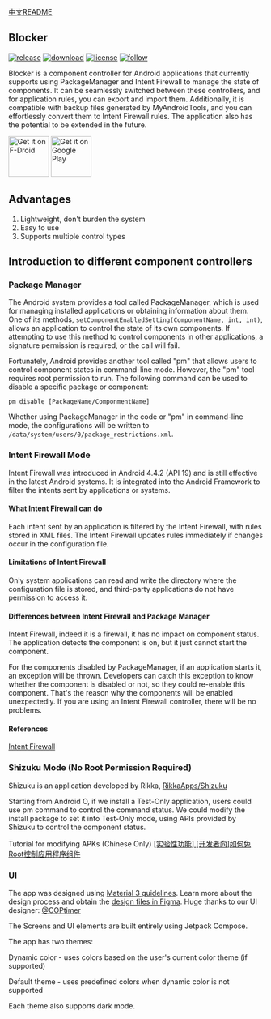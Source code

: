 [中文README](https://github.com/lihenggui/blocker/blob/main/README.zh-CN.md)

## Blocker
[![release](https://img.shields.io/github/v/release/lihenggui/blocker?label=release&color=red)](https://github.com/lihenggui/blocker/releases) [![download](https://shields.io/github/downloads/lihenggui/blocker/total?label=download)](https://github.com/lihenggui/blocker/releases/latest) [![license](https://img.shields.io/github/license/lihenggui/blocker)](LICENSE) [![follow](https://img.shields.io/badge/follow-Telegram-blue.svg?label=follow)](https://t.me/blockerandroid) 

Blocker is a component controller for Android applications that currently supports using PackageManager and Intent Firewall to manage the state of components. It can be seamlessly switched between these controllers, and for application rules, you can export and import them. Additionally, it is compatible with backup files generated by MyAndroidTools, and you can effortlessly convert them to Intent Firewall rules. The application also has the potential to be extended in the future.

[<img src="https://fdroid.gitlab.io/artwork/badge/get-it-on.png"
     alt="Get it on F-Droid"
     height="80">](https://f-droid.org/packages/com.merxury.blocker/)
[<img src="https://play.google.com/intl/en_us/badges/images/generic/en-play-badge.png"
     alt="Get it on Google Play"
     height="80">](https://play.google.com/store/apps/details?id=com.merxury.blocker)

## Advantages
1. Lightweight, don't burden the system
2. Easy to use
3. Supports multiple control types

## Introduction to different component controllers
### Package Manager
The Android system provides a tool called PackageManager, which is used for managing installed applications or obtaining information about them. One of its methods, ```setComponentEnabledSetting(ComponentName, int, int)```, allows an application to control the state of its own components. If attempting to use this method to control components in other applications, a signature permission is required, or the call will fail.

Fortunately, Android provides another tool called "pm" that allows users to control component states in command-line mode. However, the "pm" tool requires root permission to run. The following command can be used to disable a specific package or component:

```
pm disable [PackageName/ComponmentName]
```

Whether using PackageManager in the code or "pm" in command-line mode, the configurations will be written to ```/data/system/users/0/package_restrictions.xml```.

### Intent Firewall Mode
Intent Firewall was introduced in Android 4.4.2 (API 19) and is still effective in the latest Android systems. It is integrated into the Android Framework to filter the intents sent by applications or systems. 

#### What Intent Firewall can do
Each intent sent by an application is filtered by the Intent Firewall, with rules stored in XML files. The Intent Firewall updates rules immediately if changes occur in the configuration file.

#### Limitations of Intent Firewall
Only system applications can read and write the directory where the configuration file is stored, and third-party applications do not have permission to access it.

#### Differences between Intent Firewall and Package Manager
Intent Firewall, indeed it is a firewall, it has no impact on component status. The application detects the component is on, but it just cannot start the component.

For the components disabled by PackageManager, if an application starts it, an exception will be thrown. Developers can catch this exception to know whether the component is disabled or not, so they could re-enable this component. That's the reason why the components will be enabled unexpectedly. If you are using an Intent Firewall controller, there will be no problems.
#### References
[Intent Firewall](https://carteryagemann.com/pages/android-intent-firewall.html)

### Shizuku Mode (No Root Permission Required)
Shizuku is an application developed by Rikka, [RikkaApps/Shizuku](https://github.com/RikkaApps/Shizuku)

Starting from Android O, if we install a Test-Only application, users could use pm command to control the command status. We could modify the install package to set it into Test-Only mode, using APIs provided by Shizuku to control the component status.

Tutorial for modifying APKs (Chinese Only) [[实验性功能] [开发者向]如何免Root控制应用程序组件](https://github.com/lihenggui/blocker/wiki/%5B%E5%AE%9E%E9%AA%8C%E6%80%A7%E5%8A%9F%E8%83%BD%5D-%5B%E5%BC%80%E5%8F%91%E8%80%85%E5%90%91%5D%E5%A6%82%E4%BD%95%E5%85%8DRoot%E6%8E%A7%E5%88%B6%E5%BA%94%E7%94%A8%E7%A8%8B%E5%BA%8F%E7%BB%84%E4%BB%B6)

### UI
The app was designed using [Material 3 guidelines](https://m3.material.io/). Learn more about the design process and obtain the [design files in Figma](https://www.figma.com/file/T903MNmXtahDVf1yoOgXoI/Blocker).
Huge thanks to our UI designer: [@COPtimer](https://github.com/COPtimer)

The Screens and UI elements are built entirely using Jetpack Compose.

The app has two themes:

Dynamic color - uses colors based on the user's current color theme (if supported)

Default theme - uses predefined colors when dynamic color is not supported

Each theme also supports dark mode.

